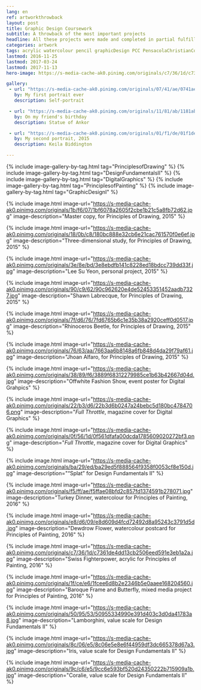```yaml
---
lang: en
ref: artworkthrowback
layout: post 
title: Graphic Design Coursework
subtitle: A throwback of the most important projects
headline: All these projects were made and completed in partial fulfillment for my B.S. in Graphic Design at Pensacola Christian College.
categories: artwork
tags: acrylic watercolour pencil graphicDesign PCC PensacolaChristianCollege art throwback timeline portfolio
lastmod: 2016-11-25
lastmod: 2017-03-24
lastmod: 2017-11-13
hero-image: https://s-media-cache-ak0.pinimg.com/originals/c7/36/1d/c7361de4dd13cb2506eed591e3eb1a2a.jpg

gallery:
 - url: "https://s-media-cache-ak0.pinimg.com/originals/07/41/ae/0741ae6c6916927ac1a12560cb00a95e.jpg"
   by: My first portrait ever
   description: Self-portrait

 - url: "https://s-media-cache-ak0.pinimg.com/originals/11/81/ab/1181ab38fe0b7b324db0d9111f119022.jpg"
   by: On my friend's birthday
   description: Statue of Ankor

 - url: "https://s-media-cache-ak0.pinimg.com/originals/01/f1/de/01f1de75a5aeed0e5edf22e48145208c.jpg"
   by: My second portrait, 2015
   description: Keila Biddington

---
```

{% include image-gallery-by-tag.html tag="PrinciplesofDrawing" %}
{% include image-gallery-by-tag.html tag="DesignFundamentalsII" %}
{% include image-gallery-by-tag.html tag="DigitalGraphics" %}
{% include image-gallery-by-tag.html tag="PrinciplesofPainting" %}
{% include image-gallery-by-tag.html tag="GraphicDesignI" %}



<div style="float: none; clear: both;">

   {% include image.html image-url="https://s-media-cache-ak0.pinimg.com/originals/1b/f6/07/1bf6078a2605f2cbe1b21c5a8fb72d62.jpg" image-description="Master copy, for Principles of Drawing, 2015" %}

   {% include image.html image-url="https://s-media-cache-ak0.pinimg.com/originals/18/0b/c8/180bc888e32cb6e21cac761570f0e6ef.jpg" image-description="Three-dimensional study, for Principles of Drawing, 2015" %}

   {% include image.html image-url="https://s-media-cache-ak0.pinimg.com/originals/3e/8e/bd/3e8ebdfb141c8228ed18bdcc739dd33f.jpg" image-description="Lee Su Yeon, personal project, 2015" %}

   {% include image.html image-url="https://s-media-cache-ak0.pinimg.com/originals/90/c9/62/90c962620e4de52453351452aadb7327.jpg" image-description="Shawn Labrecque, for Principles of Drawing, 2015" %}

   {% include image.html image-url="https://s-media-cache-ak0.pinimg.com/originals/7f/d6/76/7fd6765b6c1e35b38a2920ceff0d0517.jpg" image-description="Rhinoceros Beetle, for Principles of Drawing, 2015" %}

   {% include image.html image-url="https://s-media-cache-ak0.pinimg.com/originals/76/63/aa/7663aa6b8148a6fb848d4da29f79af61.jpg" image-description="Jhoan Alfaro, for Principles of Drawing, 2015" %}

   {% include image.html image-url="https://s-media-cache-ak0.pinimg.com/originals/38/89/f6/3889f68312279985ce1b63b42667d04d.jpg" image-description="Offwhite Fashion Show, event poster for Digital Grahpics" %}

   {% include image.html image-url="https://s-media-cache-ak0.pinimg.com/originals/22/b3/d6/22b3d6b0247a24bebc5d180bc4784706.png" image-description="<i>Full Throttle</i>, magazine cover for Digital Graphics" %}

   {% include image.html image-url="https://s-media-cache-ak0.pinimg.com/originals/0f/56/1d/0f561dfafa00dcda1785609020272bf3.png" image-description="<i>Full Throttle</i>, magazine cover for Digital Graphics" %}

   {% include image.html image-url="https://s-media-cache-ak0.pinimg.com/originals/ba/29/ed/ba29ed5f888564f9358f0053cf8e150d.jpg" image-description="<q>Splat</q> for Design Fundamentals II" %}

   {% include image.html image-url="https://s-media-cache-ak0.pinimg.com/originals/f5/ff/ae/f5ffae08bfd2c857fd1374591b278071.jpg" image-description="Turkey Dinner, watercolour for Principles of Painting, 2016" %}

   {% include image.html image-url="https://s-media-cache-ak0.pinimg.com/originals/e8/d6/09/e8d609d4fcd72492d8a95243c3791d5d.jpg" image-description="Dewdrow Flower, watercolour postcard for Principles of Painting, 2016" %}

   {% include image.html image-url="https://s-media-cache-ak0.pinimg.com/originals/c7/36/1d/c7361de4dd13cb2506eed591e3eb1a2a.jpg" image-description="Swiss Fighterpower, acrylic for Principles of Painting, 2016" %}

   {% include image.html image-url="https://s-media-cache-ak0.pinimg.com/originals/1f/ce/e6/1fcee6d8b2e2346b5e0aaee168204560.jpg" image-description="Baroque Frame and Butterfly, mixed media project for Principles of Painting, 2016" %}

   {% include image.html image-url="https://s-media-cache-ak0.pinimg.com/originals/50/95/53/50955334990e391d403c3d0da41783a8.jpg" image-description="Lamborghini, value scale for Design Fundamentals II" %}

   {% include image.html image-url="https://s-media-cache-ak0.pinimg.com/originals/8c/06/e5/8c06e5e8e6f44959df3dc665378d67a3.jpg" image-description="Iris, value scale for Design Fundamentals II" %}

   {% include image.html image-url="https://s-media-cache-ak0.pinimg.com/originals/9c/c6/e5/9cc6e593bf520d24350222b715909a1b.jpg" image-description="Coralie, value scale for Design Fundamentals II" %}

</div>
